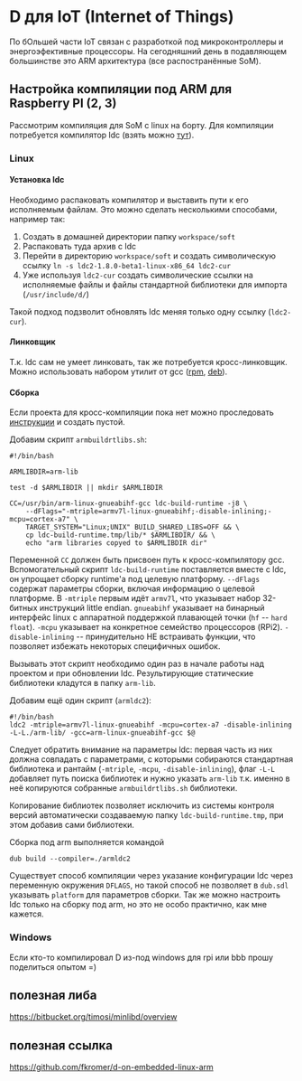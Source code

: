 # D для IoT (Internet of Things)

По бОльшей части IoT связан с разработкой под микроконтроллеры и энергоэфективные процессоры.
На сегодняшний день в подавляющем большинстве это ARM архитектура (все распостранённые SoM).

## Настройка компиляции под ARM для Raspberry PI (2, 3)

Рассмотрим компиляция для SoM с linux на борту.
Для компиляции потребуется компилятор ldc (взять можно [тут](https://github.com/ldc-developers/ldc/releases)).

### Linux

#### Установка ldc

Необходимо распаковать компилятор и выставить пути к его исполняемым
файлам. Это можно сделать несколькими способами, например так:

1. Создать в домашней директории папку `workspace/soft`
1. Распаковать туда архив с ldc
1. Перейти в директорию `workspace/soft` и создать символическую ссылку
`ln -s ldc2-1.8.0-beta1-linux-x86_64 ldc2-cur`
1. Уже используя `ldc2-cur` создать символические ссылки на исполняемые файлы и файлы стандартной библиотеки для импорта (`/usr/include/d/`)

Такой подход подзволит обновлять ldc меняя только одну ссылку (`ldc2-cur`).

#### Линковщик

Т.к. ldc сам не умеет линковать, так же потребуется кросс-линковщик.
Можно использовать набором утилит от gcc ([rpm](https://copr.fedorainfracloud.org/coprs/lantw44/arm-linux-gnueabihf-toolchain/), [deb](https://packages.debian.org/sid/gcc-arm-linux-gnueabihf)).

#### Сборка

Если проекта для кросс-компиляции пока нет можно проследовать
[инструкции](/manuals/begin.md#Первые-шаги) и создать пустой.

Добавим скрипт `armbuildrtlibs.sh`:

```
#!/bin/bash

ARMLIBDIR=arm-lib

test -d $ARMLIBDIR || mkdir $ARMLIBDIR

CC=/usr/bin/arm-linux-gnueabihf-gcc ldc-build-runtime -j8 \
    --dFlags="-mtriple=armv7l-linux-gnueabihf;-disable-inlining;-mcpu=cortex-a7" \
    TARGET_SYSTEM="Linux;UNIX" BUILD_SHARED_LIBS=OFF && \
    cp ldc-build-runtime.tmp/lib/* $ARMLIBDIR/ && \
    echo "arm libraries copyed to $ARMLIBDIR dir"
```

Переменной `CC` должен быть присвоен путь к кросс-компилятору gcc.
Вспомогательный скрипт `ldc-build-runtime` поставляется вместе с ldc,
он упрощает сборку runtime'а под целевую платформу. `--dFlags` содержат
параметры сборки, включая информацию о целевой платформе. В `-mtriple`
первым идёт `armv7l`, что указывает набор 32-битных инструкций little
endian. `gnueabihf` указывает на бинарный интерфейс linux с аппаратной
поддержкой плавающей точки (`hf` -- `hard float`). `-mcpu` указывает на
конкретное семейство процессоров (RPi2). `-disable-inlining` -- принудительно
НЕ встраивать функции, что позволяет избежать некоторых специфичных ошибок.

Вызывать этот скрипт необходимо один раз в начале работы над проектом и
при обновлении ldc. Результирующие статические библиотеки кладутся в
папку `arm-lib`.

Добавим ещё один скрипт (`armldc2`):

```
#!/bin/bash
ldc2 -mtriple=armv7l-linux-gnueabihf -mcpu=cortex-a7 -disable-inlining -L-L./arm-lib/ -gcc=arm-linux-gnueabihf-gcc $@
```

Следует обратить внимание на параметры ldc: первая часть из них должна
совпадать с параметрами, с которыми собираются стандартная библиотека и
рантайм (`-mtriple`, `-mcpu`, `-disable-inlining`), флаг `-L-L` добавляет
путь поиска библиотек и нужно указать `arm-lib` т.к. именно в неё 
копируются собранные `armbuildrtlibs.sh` библиотеки.

Копирование библиотек позволяет исключить из системы контроля версий
автоматически создаваемую папку `ldc-build-runtime.tmp`, при этом добавив
сами библиотеки.

Сборка под arm выполняется командой

    dub build --compiler=./armldc2
    
Существует способ компиляции через указание конфигурации ldc через переменную
окружения `DFLAGS`, но такой способ не позволяет в `dub.sdl` указывать `platform`
для параметров сборки. Так же можно настроить ldc только на сборку под arm, но
это не особо практично, как мне кажется.
    
### Windows

Если кто-то компилировал D из-под windows для rpi или bbb прошу поделиться опытом =)

## полезная либа
https://bitbucket.org/timosi/minlibd/overview

## полезная ссылка
https://github.com/fkromer/d-on-embedded-linux-arm
